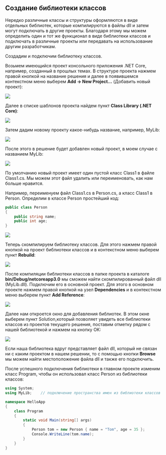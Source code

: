## Создание библиотеки классов

Нередко различные классы и структуры оформляются в виде отдельных библиотек, которые компилируются в файлы dll и затем могут подключать в другие проекты. 
Благодаря этому мы можем определить один и тот же функционал в виде библиотеки классов и подключать в различные проекты или передавать на использование другим разработчикам.

Создадим и подключим библиотеку классов.

Возьмем имеющийся проект консольного приложения .NET Core, например, созданный в прошлых темах. В структуре проекта нажмем правой кнопкой на название решения и далее в появившемся 
контекстном меню выберем **Add -> New Project...** (Добавить новый проект):

![](https://metanit.com/web/javascript/./pics/3.16.png)

Далее в списке шаблонов проекта найдем пункт **Class Library (.NET Core)**:

![](https://metanit.com/web/javascript/./pics/3.17.png)

Затем дадим новому проекту какое-нибудь название, например, MyLib:

![](https://metanit.com/web/javascript/./pics/3.18.png)

После этого в решение будет добавлен новый проект, в моем случае с названием MyLib:

![](https://metanit.com/web/javascript/./pics/3.19.png)

По умолчанию новый проект имеет один пустой класс Class1 в файле Class1.cs. Мы можем этот файл удалить или переименовать, как нам больше нравится.

Например, переименуем файл Class1.cs в Person.cs, а класс Class1 в Person. Определим в классе Person простейший код:

```cs
public class Person
{
	public string name;
	public int age;
}
```

![](https://metanit.com/web/javascript/./pics/3.20.png)

Теперь скомпилируем библиотеку классов. Для этого нажмем правой кнопкой на проект библиотеки классов и в контекстном меню выберем пункт **Rebuild**:

![](https://metanit.com/web/javascript/./pics/3.21.png)

После компиляции библиотеки классов в папке проекта в каталоге **bin/Debug/netcoreapp3.0** мы сможем найти 
скомпилированный файл dll (MyLib.dll). Подключим его в основной проект. Для этого в основном проекте нажмем правой кнопкой на узел **Dependencies** 
и в контекстном меню выберем пункт **Add Reference**:

![](https://metanit.com/web/javascript/./pics/3.22.png)

Далее нам откроется окно для добавления библиотек. В этом окне выберем пункт Solution,который позволяет увидеть все библиотеки классов из проектов текущего решения, 
поставим отметку рядом с нашей библиотекой и нажмем на кнопку OK:

![](https://metanit.com/web/javascript/./pics/3.23.png)

Если наша библиотека вдруг представляет файл dll, который не связан ни с каким проектом в нашем решении, то с помощью кнопки **Browse** 
мы можем найти местоположение файла dll и также его подключить.

После успешного подключения библиотеки в главном проекте изменим класс Program, чтобы он использовал класс Person из библиотеки классов:

```cs
using System;
using MyLib;	// подключение пространства имен из библиотеки классов

namespace HelloApp
{
    class Program
    {
        static void Main(string[] args)
        {
            Person tom = new Person { name = "Tom", age = 35 };
            Console.WriteLine(tom.name);
        }
    }
}
```

